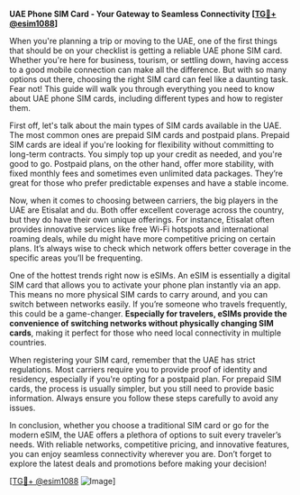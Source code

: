 **UAE Phone SIM Card - Your Gateway to Seamless Connectivity [[TG💪+ @esim1088](https://t.me/s/esim1088)]**

When you're planning a trip or moving to the UAE, one of the first things that should be on your checklist is getting a reliable UAE phone SIM card. Whether you're here for business, tourism, or settling down, having access to a good mobile connection can make all the difference. But with so many options out there, choosing the right SIM card can feel like a daunting task. Fear not! This guide will walk you through everything you need to know about UAE phone SIM cards, including different types and how to register them.

First off, let's talk about the main types of SIM cards available in the UAE. The most common ones are prepaid SIM cards and postpaid plans. Prepaid SIM cards are ideal if you're looking for flexibility without committing to long-term contracts. You simply top up your credit as needed, and you're good to go. Postpaid plans, on the other hand, offer more stability, with fixed monthly fees and sometimes even unlimited data packages. They’re great for those who prefer predictable expenses and have a stable income.

Now, when it comes to choosing between carriers, the big players in the UAE are Etisalat and du. Both offer excellent coverage across the country, but they do have their own unique offerings. For instance, Etisalat often provides innovative services like free Wi-Fi hotspots and international roaming deals, while du might have more competitive pricing on certain plans. It’s always wise to check which network offers better coverage in the specific areas you’ll be frequenting.

One of the hottest trends right now is eSIMs. An eSIM is essentially a digital SIM card that allows you to activate your phone plan instantly via an app. This means no more physical SIM cards to carry around, and you can switch between networks easily. If you’re someone who travels frequently, this could be a game-changer. **Especially for travelers, eSIMs provide the convenience of switching networks without physically changing SIM cards**, making it perfect for those who need local connectivity in multiple countries.

When registering your SIM card, remember that the UAE has strict regulations. Most carriers require you to provide proof of identity and residency, especially if you're opting for a postpaid plan. For prepaid SIM cards, the process is usually simpler, but you still need to provide basic information. Always ensure you follow these steps carefully to avoid any issues.

In conclusion, whether you choose a traditional SIM card or go for the modern eSIM, the UAE offers a plethora of options to suit every traveler’s needs. With reliable networks, competitive pricing, and innovative features, you can enjoy seamless connectivity wherever you are. Don’t forget to explore the latest deals and promotions before making your decision!

[[TG💪+ @esim1088](https://t.me/s/esim1088) ![Image](https://i.postimg.cc/Y0z9fWf4/image.png)]